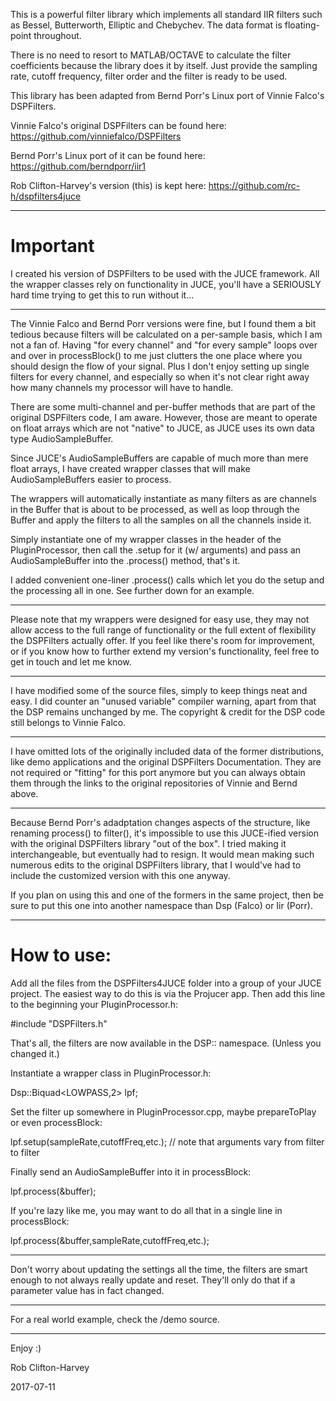 This is a powerful filter library which implements all standard IIR filters such as
Bessel, Butterworth, Elliptic and Chebychev. The data format is floating-point throughout.

There is no need to resort to MATLAB/OCTAVE to calculate the filter coefficients because
the library does it by itself. Just provide the sampling rate, cutoff frequency, filter
order and the filter is ready to be used.

This library has been adapted from Bernd Porr's Linux port of Vinnie Falco's DSPFilters.

Vinnie Falco's original DSPFilters can be found here:
https://github.com/vinniefalco/DSPFilters

Bernd Porr's Linux port of it can be found here:
https://github.com/berndporr/iir1

Rob Clifton-Harvey's version (this) is kept here:
https://github.com/rc-h/dspfilters4juce

-------------------------------------------------------------------------------------------------------

Important
=========

I created his version of DSPFilters to be used with the JUCE framework. All the wrapper classes rely
on functionality in JUCE, you'll have a SERIOUSLY hard time trying to get this to run without it...

-------------------------------------------------------------------------------------------------------

The Vinnie Falco and Bernd Porr versions were fine, but I found them a bit tedious because filters will
be calculated on a per-sample basis, which I am not a fan of. Having "for every channel" and "for every
sample" loops over and over in processBlock() to me just clutters the one place where you should design
the flow of your signal. Plus I don't enjoy setting up single filters for every channel, and especially 
so when it's not clear right away how many channels my processor will have to handle.

There are some multi-channel and per-buffer methods that are part of the original DSPFilters code, I am
aware. However, those are meant to operate on float arrays which are not "native" to JUCE, as JUCE uses
its own data type AudioSampleBuffer.

Since JUCE's AudioSampleBuffers are capable of much more than mere float arrays, I have created wrapper
classes that will make AudioSampleBuffers easier to process.

The wrappers will automatically instantiate as many filters as are channels in the Buffer that is about
to be processed, as well as loop through the Buffer and apply the filters to all the samples on all the
channels inside it.

Simply instantiate one of my wrapper classes in the header of the PluginProcessor, then call the .setup
for it (w/ arguments) and pass an AudioSampleBuffer into the .process() method, that's it.

I added convenient one-liner .process() calls which let you do the setup and the processing all in one.
See further down for an example.

-------------------------------------------------------------------------------------------------------

Please note that my wrappers were designed for easy use, they may not allow access to the full range of
functionality or the full extent of flexibility the DSPFilters actually offer. If you feel like there's
room for improvement, or if you know how to further extend my version's functionality, feel free to get
in touch and let me know.

-------------------------------------------------------------------------------------------------------

I have modified some of the source files, simply to keep things neat and easy. I did counter an "unused
variable" compiler warning, apart from that the DSP remains unchanged by me. The copyright & credit for
the DSP code still belongs to Vinnie Falco.

-------------------------------------------------------------------------------------------------------

I have omitted lots of the originally included data of the former distributions, like demo applications
and the original DSPFilters Documentation. They are not required or "fitting" for this port anymore but
you can always obtain them through the links to the original repositories of Vinnie and Bernd above.

-------------------------------------------------------------------------------------------------------

Because Bernd Porr's adadptation changes aspects of the structure, like renaming process() to filter(),
it's impossible to use this JUCE-ified version with the original DSPFilters library "out of the box". I
tried making it interchangeable, but eventually had to resign. It would mean making such numerous edits
to the original DSPFilters library, that I would've had to include the customized version with this one
anyway.

If you plan on using this and one of the formers in the same project, then be sure to put this one into
another namespace than Dsp (Falco) or Iir (Porr).

-------------------------------------------------------------------------------------------------------

How to use:
===========

Add all the files from the DSPFilters4JUCE folder into a group of your JUCE project. The easiest way to
do this is via the Projucer app. Then add this line to the beginning your PluginProcessor.h:

 #include "DSPFilters.h"

That's all, the filters are now available in the DSP:: namespace. (Unless you changed it.)

Instantiate a wrapper class in PluginProcessor.h:

 Dsp::Biquad<LOWPASS,2> lpf;

Set the filter up somewhere in PluginProcessor.cpp, maybe prepareToPlay or even processBlock:

 lpf.setup(sampleRate,cutoffFreq,etc.);             // note that arguments vary from filter to filter

Finally send an AudioSampleBuffer into it in processBlock:

 lpf.process(&buffer);

If you're lazy like me, you may want to do all that in a single line in processBlock:

 lpf.process(&buffer,sampleRate,cutoffFreq,etc.);

-------------------------------------------------------------------------------------------------------

Don't worry about updating the settings all the time, the filters are smart enough to not always really
update and reset. They'll only do that if a parameter value has in fact changed.

-------------------------------------------------------------------------------------------------------

 For a real world example, check the /demo source.

-------------------------------------------------------------------------------------------------------

Enjoy :)

Rob Clifton-Harvey

2017-07-11
